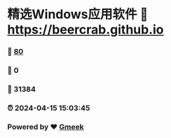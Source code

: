 # 精选Windows应用软件 :link: https://beercrab.github.io 
### :page_facing_up: [80](https://beercrab.github.io/tag.html) 
### :speech_balloon: 0 
### :hibiscus: 31384 
### :alarm_clock: 2024-04-15 15:03:45 
### Powered by :heart: [Gmeek](https://github.com/Meekdai/Gmeek)
